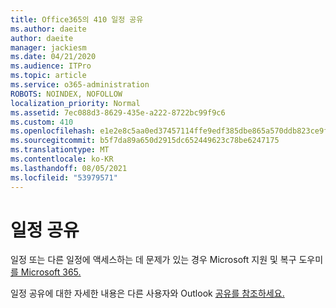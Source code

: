 ```yaml
---
title: Office365의 410 일정 공유
ms.author: daeite
author: daeite
manager: jackiesm
ms.date: 04/21/2020
ms.audience: ITPro
ms.topic: article
ms.service: o365-administration
ROBOTS: NOINDEX, NOFOLLOW
localization_priority: Normal
ms.assetid: 7ec088d3-8629-435e-a222-8722bc99f9c6
ms.custom: 410
ms.openlocfilehash: e1e2e8c5aa0ed37457114ffe9edf385dbe865a570ddb823ce9f44bd1391d9bd3
ms.sourcegitcommit: b5f7da89a650d2915dc652449623c78be6247175
ms.translationtype: MT
ms.contentlocale: ko-KR
ms.lasthandoff: 08/05/2021
ms.locfileid: "53979571"
---
```

# <a name="calendar-sharing"></a>일정 공유

일정 또는 다른 일정에 액세스하는 데 문제가 있는 경우 Microsoft 지원 및 복구 도우미 [를 Microsoft 365.](https://diagnostics.office.com/)
  
일정 공유에 대한 자세한 내용은 다른 사용자와 Outlook [공유를 참조하세요.](https://support.office.com/article/353ed2c1-3ec5-449d-8c73-6931a0adab88.aspx)
